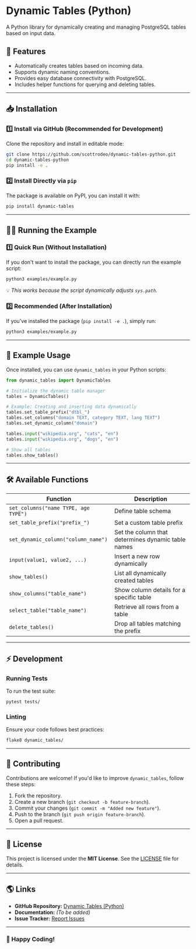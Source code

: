 # Dynamic Tables (Python)
A Python library for dynamically creating and managing PostgreSQL tables based on input data.

## 🚀 Features
- Automatically creates tables based on incoming data.
- Supports dynamic naming conventions.
- Provides easy database connectivity with PostgreSQL.
- Includes helper functions for querying and deleting tables.

---

## 📥 Installation
### **1️⃣ Install via GitHub (Recommended for Development)**
Clone the repository and install in editable mode:
```bash
git clone https://github.com/scottrodeo/dynamic-tables-python.git
cd dynamic-tables-python
pip install -e .
```

### **2️⃣ Install Directly via `pip`**
The package is available on PyPI, you can install it with:
```bash
pip install dynamic-tables
```

---

## 🏃‍♂️ Running the Example
### **1️⃣ Quick Run (Without Installation)**
If you don't want to install the package, you can directly run the example script:
```bash
python3 examples/example.py
```
💡 *This works because the script dynamically adjusts `sys.path`.*

### **2️⃣ Recommended (After Installation)**
If you've installed the package (`pip install -e .`), simply run:
```bash
python3 examples/example.py
```

---

## 📌 Example Usage
Once installed, you can use `dynamic_tables` in your Python scripts:

```python
from dynamic_tables import DynamicTables

# Initialize the dynamic table manager
tables = DynamicTables()

# Example: Creating and inserting data dynamically
tables.set_table_prefix("dtbl_")
tables.set_columns("domain TEXT, category TEXT, lang TEXT")
tables.set_dynamic_column("domain")

tables.input("wikipedia.org", "cats", "en")
tables.input("wikipedia.org", "dogs", "en")

# Show all tables
tables.show_tables()
```

---

## 🛠️ Available Functions
| Function | Description |
|----------|-------------|
| `set_columns("name TYPE, age TYPE")` | Define table schema |
| `set_table_prefix("prefix_")` | Set a custom table prefix |
| `set_dynamic_column("column_name")` | Set the column that determines dynamic table names |
| `input(value1, value2, ...)` | Insert a new row dynamically |
| `show_tables()` | List all dynamically created tables |
| `show_columns("table_name")` | Show column details for a specific table |
| `select_table("table_name")` | Retrieve all rows from a table |
| `delete_tables()` | Drop all tables matching the prefix |

---

## ⚡ Development
### **Running Tests**
To run the test suite:
```bash
pytest tests/
```

### **Linting**
Ensure your code follows best practices:
```bash
flake8 dynamic_tables/
```

---

## 🤝 Contributing
Contributions are welcome! If you'd like to improve `dynamic_tables`, follow these steps:
1. Fork the repository.
2. Create a new branch (`git checkout -b feature-branch`).
3. Commit your changes (`git commit -m "Added new feature"`).
4. Push to the branch (`git push origin feature-branch`).
5. Open a pull request.

---

## 📄 License
This project is licensed under the **MIT License**. See the [LICENSE](LICENSE) file for details.

---

## 🌎 Links
- **GitHub Repository:** [Dynamic Tables (Python)](https://github.com/scottrodeo/dynamic-tables-python)
- **Documentation:** *(To be added)*
- **Issue Tracker:** [Report Issues](https://github.com/scottrodeo/dynamic-tables-python/issues)

---

### **🚀 Happy Coding!**

